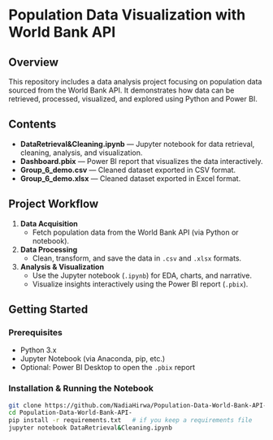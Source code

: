 # Population Data Visualization with World Bank API

## Overview
This repository includes a data analysis project focusing on population data sourced from the World Bank API. It demonstrates how data can be retrieved, processed, visualized, and explored using Python and Power BI.

## Contents
- **DataRetrieval&Cleaning.ipynb** — Jupyter notebook for data retrieval, cleaning, analysis, and visualization.
- **Dashboard.pbix** — Power BI report that visualizes the data interactively.
- **Group_6_demo.csv** — Cleaned dataset exported in CSV format.
- **Group_6_demo.xlsx** — Cleaned dataset exported in Excel format.

## Project Workflow
1. **Data Acquisition**  
   - Fetch population data from the World Bank API (via Python or notebook).
2. **Data Processing**  
   - Clean, transform, and save the data in `.csv` and `.xlsx` formats.
3. **Analysis & Visualization**  
   - Use the Jupyter notebook (`.ipynb`) for EDA, charts, and narrative.
   - Visualize insights interactively using the Power BI report (`.pbix`).

## Getting Started

### Prerequisites
- Python 3.x
- Jupyter Notebook (via Anaconda, pip, etc.)
- Optional: Power BI Desktop to open the `.pbix` report

### Installation & Running the Notebook
```bash
git clone https://github.com/NadiaHirwa/Population-Data-World-Bank-API-.git
cd Population-Data-World-Bank-API-
pip install -r requirements.txt   # if you keep a requirements file
jupyter notebook DataRetrieval&Cleaning.ipynb
